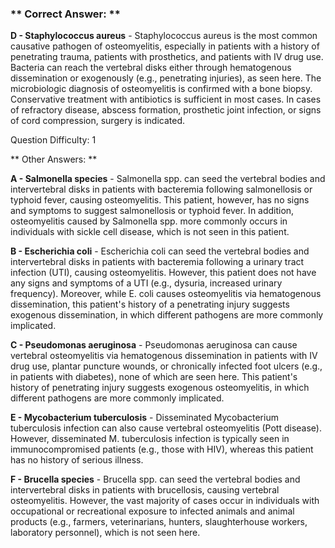 ### ** Correct Answer: **

**D - Staphylococcus aureus** - Staphylococcus aureus is the most common causative pathogen of osteomyelitis, especially in patients with a history of penetrating trauma, patients with prosthetics, and patients with IV drug use. Bacteria can reach the vertebral disks either through hematogenous dissemination or exogenously (e.g., penetrating injuries), as seen here. The microbiologic diagnosis of osteomyelitis is confirmed with a bone biopsy. Conservative treatment with antibiotics is sufficient in most cases. In cases of refractory disease, abscess formation, prosthetic joint infection, or signs of cord compression, surgery is indicated.

Question Difficulty: 1

** Other Answers: **

**A - Salmonella species** - Salmonella spp. can seed the vertebral bodies and intervertebral disks in patients with bacteremia following salmonellosis or typhoid fever, causing osteomyelitis. This patient, however, has no signs and symptoms to suggest salmonellosis or typhoid fever. In addition, osteomyelitis caused by Salmonella spp. more commonly occurs in individuals with sickle cell disease, which is not seen in this patient.

**B - Escherichia coli** - Escherichia coli can seed the vertebral bodies and intervertebral disks in patients with bacteremia following a urinary tract infection (UTI), causing osteomyelitis. However, this patient does not have any signs and symptoms of a UTI (e.g., dysuria, increased urinary frequency). Moreover, while E. coli causes osteomyelitis via hematogenous dissemination, this patient's history of a penetrating injury suggests exogenous dissemination, in which different pathogens are more commonly implicated.

**C - Pseudomonas aeruginosa** - Pseudomonas aeruginosa can cause vertebral osteomyelitis via hematogenous dissemination in patients with IV drug use, plantar puncture wounds, or chronically infected foot ulcers (e.g., in patients with diabetes), none of which are seen here. This patient's history of penetrating injury suggests exogenous osteomyelitis, in which different pathogens are more commonly implicated.

**E - Mycobacterium tuberculosis** - Disseminated Mycobacterium tuberculosis infection can also cause vertebral osteomyelitis (Pott disease). However, disseminated M. tuberculosis infection is typically seen in immunocompromised patients (e.g., those with HIV), whereas this patient has no history of serious illness.

**F - Brucella species** - Brucella spp. can seed the vertebral bodies and intervertebral disks in patients with brucellosis, causing vertebral osteomyelitis. However, the vast majority of cases occur in individuals with occupational or recreational exposure to infected animals and animal products (e.g., farmers, veterinarians, hunters, slaughterhouse workers, laboratory personnel), which is not seen here.

